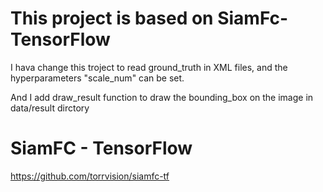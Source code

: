 # This project is based on SiamFc-TensorFlow

I hava change this troject to read ground_truth in XML files, and the hyperparameters "scale_num" can be set. 

And I add draw_result function to draw the bounding_box on the image in data/result dirctory

# SiamFC - TensorFlow

https://github.com/torrvision/siamfc-tf
